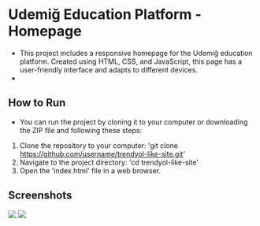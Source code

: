 # Udemiğ Education Platform - Homepage

- This project includes a responsive homepage for the Udemiğ education platform. Created using HTML, CSS, and JavaScript, this page has a user-friendly interface and adapts to different devices.
- 
## How to Run
- You can run the project by cloning it to your computer or downloading the ZIP file and following these steps:

1. Clone the repository to your computer: 'git clone https://github.com/username/trendyol-like-site.git' 
2. Navigate to the project directory: 'cd trendyol-like-site'
3. Open the 'index.html' file in a web browser.

  ## Screenshots

  <img src="g1.gif">
  <img src="g1.gif">
